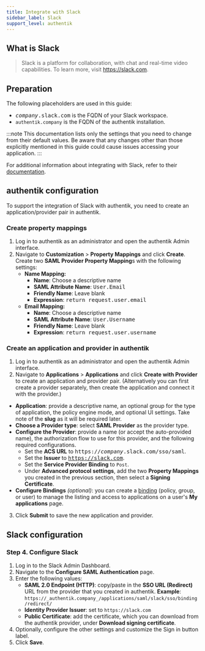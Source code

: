 ```yaml
---
title: Integrate with Slack
sidebar_label: Slack
support_level: authentik
---
```


## What is Slack

> Slack is a platform for collaboration, with chat and real-time video capabilities. To learn more, visit https://slack.com.

## Preparation

The following placeholders are used in this guide:

- <kbd><em>company</em>.slack.com</kbd> is the FQDN of your Slack workspace.
- `authentik.company` is the FQDN of the authentik installation.

:::note
This documentation lists only the settings that you need to change from their default values. Be aware that any changes other than those explicitly mentioned in this guide could cause issues accessing your application.
:::

For additional information about integrating with Slack, refer to their [documentation](https://slack.com/help/articles/205168057-Custom-SAML-single-sign-on).

## authentik configuration

To support the integration of Slack with authentik, you need to create an application/provider pair in authentik.

### Create property mappings

1. Log in to authentik as an administrator and open the authentik Admin interface.
2. Navigate to **Customization** > **Property Mappings** and click **Create**. Create two **SAML Provider Property Mapping**s with the following settings:
    - **Name Mapping:**
        - **Name**: Choose a descriptive name
        - **SAML Attribute Name**: <kbd>User.Email</kbd>
        - **Friendly Name**: Leave blank
        - **Expression**: <kbd>return request.user.email</kbd>
    - **Email Mapping:**
        - **Name**: Choose a descriptive name
        - **SAML Attribute Name**: <kbd>User.Username</kbd>
        - **Friendly Name**: Leave blank
        - **Expression**: <kbd>return request.user.username</kbd>

### Create an application and provider in authentik

1. Log in to authentik as an administrator and open the authentik Admin interface.
2. Navigate to **Applications** > **Applications** and click **Create with Provider** to create an application and provider pair. (Alternatively you can first create a provider separately, then create the application and connect it with the provider.)

- **Application**: provide a descriptive name, an optional group for the type of application, the policy engine mode, and optional UI settings. Take note of the **slug** as it will be required later.
- **Choose a Provider type**: select **SAML Provider** as the provider type.
- **Configure the Provider**: provide a name (or accept the auto-provided name), the authorization flow to use for this provider, and the following required configurations.
    - Set the **ACS URL** to <kbd>https://<em>company</em>.slack.com/sso/saml</kbd>.
    - Set the **Issuer** to <kbd>https://slack.com</kbd>.
    - Set the **Service Provider Binding** to `Post`.
    - Under **Advanced protocol settings**, add the two **Property Mappings** you created in the previous section, then select a **Signing Certificate**.
- **Configure Bindings** _(optional)_: you can create a [binding](/docs/add-secure-apps/flows-stages/bindings/) (policy, group, or user) to manage the listing and access to applications on a user's **My applications** page.

3. Click **Submit** to save the new application and provider.

## Slack configuration

### Step 4. Configure Slack

1. Log in to the Slack Admin Dashboard.
2. Navigate to the **Configure SAML Authentication** page.
3. Enter the following values:
    - **SAML 2.0 Endpoint (HTTP)**: copy/paste in the **SSO URL (Redirect)** URL from the provider that you created in authentik. **Example**: `https://_authentik.company_/applications/saml/slack/sso/binding/redirect/`
    - **Identity Provider Issuer**: set to `https://slack.com`
    - **Public Certificate**: add the certificate, which you can download from the authentik provider, under **Download signing certificate**.
4. Optionally, configure the other settings and customize the Sign in button label.
5. Click **Save**.
